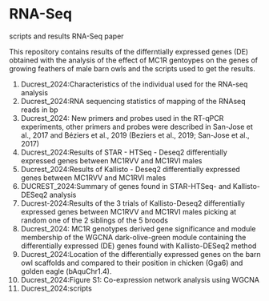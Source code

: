 # RNA-Seq
scripts and results RNA-Seq paper

This repository contains results of the differntially expressed genes (DE) obtained with the analysis of the effect of MC1R gentoypes on the genes of growing feathers of male barn owls and the scripts used to get the results.
1) Ducrest_2024:Characteristics of the individual used for the RNA-seq analysis
2) Ducrest_2024:RNA sequencing statistics of mapping of the RNAseq reads in bp
3) Ducrest_2024: New primers and probes used in the RT-qPCR experiments, other primers and probes were described in San-Jose et al., 2017 and Béziers et al., 2019 (Beziers et al., 2019; San-Jose et al., 2017)
4) Ducrest_2024:Results of STAR - HTSeq - Deseq2 differentially expressed genes between MC1RVV and MC1RVI males
5) Ducrest_2024:Results of Kallisto - Deseq2 differentially expressed genes between MC1RVV and MC1RVI males
6) DUCREST_2024:Summary of genes found in STAR-HTSeq- and Kallisto-DESeq2 analysis
7) Ducrest-2024:Results of the 3 trials of Kallisto-Deseq2 differentially expressed genes between MC1RVV and MC1RVI males picking at random one of the 2 siblings of the 5 broods
8) Ducrest_2024: MC1R genotypes derived gene significance and module membership of the WGCNA dark-olive-green module containing the differentially expressed (DE) genes found with Kallisto-DESeq2 method
9) Ducrest_2024:Location of the differentially expressed genes on the barn owl scaffolds and compared to their position in chicken (Gga6) and golden eagle (bAquChr1.4).
10) Ducrest_2024:Figure S1: Co-expression network analysis using WGCNA
11) Ducrest_2024:scripts
